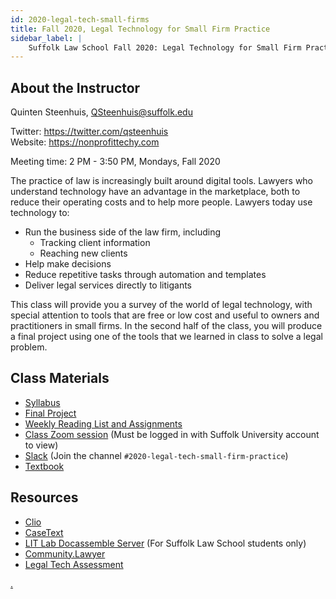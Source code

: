 ```yaml
---
id: 2020-legal-tech-small-firms
title: Fall 2020, Legal Technology for Small Firm Practice
sidebar_label: |
    Suffolk Law School Fall 2020: Legal Technology for Small Firm Practice
---
```


## About the Instructor
Quinten Steenhuis, QSteenhuis@suffolk.edu

Twitter: https://twitter.com/qsteenhuis  
Website: https://nonprofittechy.com

Meeting time: 2 PM - 3:50 PM, Mondays, Fall 2020

The practice of law is increasingly built around digital tools. Lawyers who
understand technology have an advantage in the marketplace, both to reduce their
operating costs and to help more people. Lawyers today use technology to:

* Run the business side of the law firm, including
    * Tracking client information
    * Reaching new clients
* Help make decisions
* Reduce repetitive tasks through automation and templates
* Deliver legal services directly to litigants

This class will provide you a survey of the world of legal technology, with
special attention to tools that are free or low cost and useful to owners and
practitioners in small firms. In the second half of the class, you will produce
a final project using one of the tools that we learned in class to solve a legal
problem.

## Class Materials

* [Syllabus](syllabus.md)
* [Final Project](rubric.md)
* [Weekly Reading List and Assignments](assignments.md)
* [Class Zoom
  session](https://sumail-my.sharepoint.com/:w:/g/personal/qsteenhuis_adm_suffolk_edu/EXqiagBAmUVDgsfJD-VGzRMBGNyQe45bZ7AMhpfPBL2gNw?e=iyfWTc)
  (Must be logged in with Suffolk University account to view)
* [Slack](https://suffolklitlab.slack.com/) (Join the channel `#2020-legal-tech-small-firm-practice`)
* [Textbook](about.md)

## Resources

* [Clio](https://www.clio.com)
* [CaseText](https://www.casetext.com)
* [LIT Lab Docassemble Server](https://apps-dev.suffolklitlab.org) (For Suffolk Law School students only)
* [Community.Lawyer](https://community.lawyer)
* [Legal Tech Assessment](https://ltaweb.azurewebsites.net/)


[.](https://sumail-my.sharepoint.com/:x:/r/personal/qsteenhuis_adm_suffolk_edu/_layouts/15/Doc.aspx?sourcedoc=%7B47202EE2-4DB6-46CD-8E17-2AFF11FAA0BF%7D&file=Book.xlsx&action=editnew&mobileredirect=true&wdNewAndOpenCt=1596231400136&wdPreviousSession=c1ff47cf-3f76-4147-8f0f-7224fa6e2387&wdOrigin=OFFICECOM-WEB.START.NEW)
